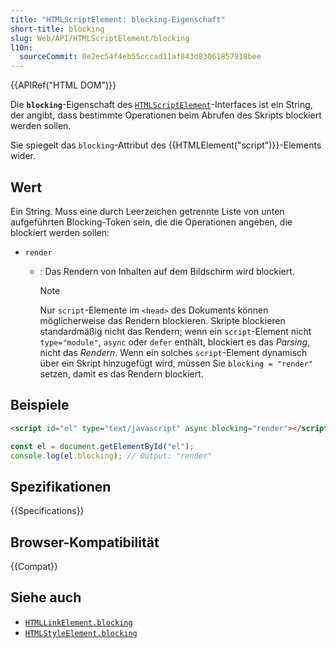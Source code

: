 ```yaml
---
title: "HTMLScriptElement: blocking-Eigenschaft"
short-title: blocking
slug: Web/API/HTMLScriptElement/blocking
l10n:
  sourceCommit: 0e2ec54f4eb55cccad11af843d83061857918bee
---
```


{{APIRef("HTML DOM")}}

Die **`blocking`**-Eigenschaft des [`HTMLScriptElement`](/de/docs/Web/API/HTMLScriptElement)-Interfaces ist ein String, der angibt, dass bestimmte Operationen beim Abrufen des Skripts blockiert werden sollen.

Sie spiegelt das `blocking`-Attribut des {{HTMLElement("script")}}-Elements wider.

## Wert

Ein String. Muss eine durch Leerzeichen getrennte Liste von unten aufgeführten Blocking-Token sein, die die Operationen angeben, die blockiert werden sollen:

- `render`
  - : Das Rendern von Inhalten auf dem Bildschirm wird blockiert.

    > [!NOTE]
    > Nur `script`-Elemente im `<head>` des Dokuments können möglicherweise das Rendern blockieren. Skripte blockieren standardmäßig nicht das Rendern; wenn ein `script`-Element nicht `type="module"`, `async` oder `defer` enthält, blockiert es das _Parsing_, nicht das _Rendern_. Wenn ein solches `script`-Element dynamisch über ein Skript hinzugefügt wird, müssen Sie `blocking = "render"` setzen, damit es das Rendern blockiert.

## Beispiele

```html
<script id="el" type="text/javascript" async blocking="render"></script>
```

```js
const el = document.getElementById("el");
console.log(el.blocking); // Output: "render"
```

## Spezifikationen

{{Specifications}}

## Browser-Kompatibilität

{{Compat}}

## Siehe auch

- [`HTMLLinkElement.blocking`](/de/docs/Web/API/HTMLLinkElement/blocking)
- [`HTMLStyleElement.blocking`](/de/docs/Web/API/HTMLStyleElement/blocking)
